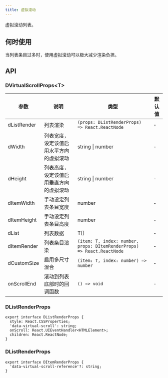 ```yaml
---
title: 虚拟滚动
---
```


虚拟滚动列表。

## 何时使用

当列表条目过多时，使用虚拟滚动可以极大减少渲染负担。

## API

### DVirtualScrollProps\<T\>

<!-- prettier-ignore-start -->
| 参数 | 说明 | 类型 | 默认值 | 
| --- | --- | --- | --- | 
| dListRender | 列表渲染 | `(props: DListRenderProps) => React.ReactNode` | - |
| dWidth | 列表宽度，设定该值启用水平方向的虚拟滚动 | string \| number | - |
| dHeight | 列表高度，设定该值启用垂直方向的虚拟滚动 | string \| number | - |
| dItemWidth | 手动设定列表条目宽度 | number | - |
| dItemHeight | 手动设定列表条目高度 | number | - |
| dList | 列表数据 | T[] | - |
| dItemRender | 列表条目渲染 | `(item: T, index: number, props: DItemRenderProps)  => React.ReactNode` | - | 
| dCustomSize | 启用多尺寸混合 | `(item: T, index: number) => number` | - |
| onScrollEnd | 滚动到列表底部时的回调函数 | `() => void` | - |
<!-- prettier-ignore-end -->

### DListRenderProps

```tsx
export interface DListRenderProps {
  style: React.CSSProperties;
  'data-virtual-scroll': string;
  onScroll: React.UIEventHandler<HTMLElement>;
  children: React.ReactNode;
}
```

### DListRenderProps

```tsx
export interface DItemRenderProps {
  'data-virtual-scroll-reference'?: string;
}
```
